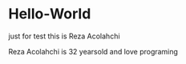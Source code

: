 # Hello-World
just for test
this is Reza Acolahchi 

Reza Acolahchi is 32 yearsold and love programing 
